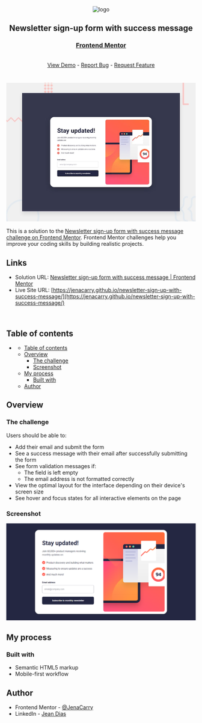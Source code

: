 <div align="center">

  <img src="https://www.frontendmentor.io/static/images/logo-mobile.svg" alt="logo" width="60" height="auto">

  <h2>Newsletter sign-up form with success message</h2>

  <h3>
    <a href="">
      <strong>Frontend Mentor</strong>
    </a>
  </h3>

  <br>

  <div align="center">
    <a href="https://jenacarry.github.io/newsletter-sign-up-with-success-message/">View Demo</a>
    -
    <a href="https://github.com/JenaCarry/newsletter-sign-up-with-success-message/issues">Report Bug</a>
    -
    <a href="https://github.com/JenaCarry/newsletter-sign-up-with-success-message/pulls">Request Feature</a>
  </div>

</div>

#

<div align="center">

![](./assets/images/desktop-preview.jpg)

</div>

This is a solution to the [Newsletter sign-up form with success message challenge on Frontend Mentor](https://www.frontendmentor.io/challenges/newsletter-signup-form-with-success-message-3FC1AZbNrv). Frontend Mentor challenges help you improve your coding skills by building realistic projects.

<h2>Links</h2>

- Solution URL: [Newsletter sign-up form with success message | Frontend Mentor]()
- Live Site URL: [https://jenacarry.github.io/newsletter-sign-up-with-success-message/](https://jenacarry.github.io/newsletter-sign-up-with-success-message/)

<br>

## Table of contents

- [](#)
  - [Table of contents](#table-of-contents)
  - [Overview](#overview)
    - [The challenge](#the-challenge)
    - [Screenshot](#screenshot)
  - [My process](#my-process)
    - [Built with](#built-with)
  - [Author](#author)

## Overview

### The challenge

Users should be able to:

- Add their email and submit the form
- See a success message with their email after successfully submitting the form
- See form validation messages if:
  - The field is left empty
  - The email address is not formatted correctly
- View the optimal layout for the interface depending on their device's screen size
- See hover and focus states for all interactive elements on the page

### Screenshot

![](./assets/images/screenshot.png)

## My process

### Built with

- Semantic HTML5 markup
- Mobile-first workflow

## Author

- Frontend Mentor - [@JenaCarry](https://www.frontendmentor.io/profile/JenaCarry)
- LinkedIn - [Jean Dias](https://www.linkedin.com/in/jean-dias-0900a1260/)
